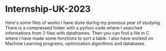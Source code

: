 # Internship-UK-2023

Here's some files of works I have done during my previous year of studying.
There is a compressed folder with a python code where I searched informations from 2 files with dataframes.
Then you can find a file in C where I have made some fonctions to sort a table.
I also have worked on Machine Learning programs, optimization algorithms and databases.
